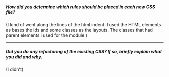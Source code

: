 ##### How did you determine which rules should be placed in each new CSS file?

(I kind of went along the lines of the html indent. I used the HTML elements as bases the ids and some classes as the layouts. The classes that had parent elements i used for the module.)

---

##### Did you do any refactoring of the existing CSS? If so, briefly explain what you did and why.

(I didn't)
